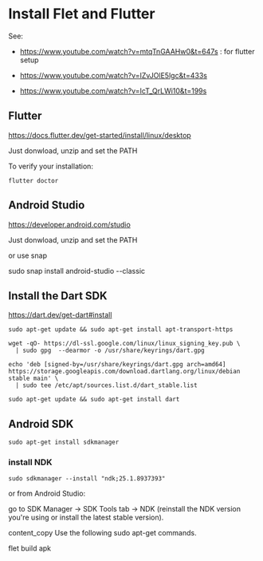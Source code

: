 # Install Flet and Flutter

See:
- https://www.youtube.com/watch?v=mtqTnGAAHw0&t=647s : for flutter setup

- https://www.youtube.com/watch?v=IZvJOlE5lgc&t=433s
- https://www.youtube.com/watch?v=IcT_QrLWi10&t=199s



## Flutter

https://docs.flutter.dev/get-started/install/linux/desktop

Just donwload, unzip and set the PATH

To verify your installation:

    flutter doctor



## Android Studio

https://developer.android.com/studio

Just donwload, unzip and set the PATH

or use snap

sudo snap install android-studio --classic




## Install the Dart SDK

https://dart.dev/get-dart#install

```
sudo apt-get update && sudo apt-get install apt-transport-https

wget -qO- https://dl-ssl.google.com/linux/linux_signing_key.pub \
  | sudo gpg  --dearmor -o /usr/share/keyrings/dart.gpg

echo 'deb [signed-by=/usr/share/keyrings/dart.gpg arch=amd64] https://storage.googleapis.com/download.dartlang.org/linux/debian stable main' \
  | sudo tee /etc/apt/sources.list.d/dart_stable.list

sudo apt-get update && sudo apt-get install dart
```

## Android SDK

    sudo apt-get install sdkmanager

### install NDK

    sudo sdkmanager --install "ndk;25.1.8937393"

or from Android Studio:

go to SDK Manager → SDK Tools tab → NDK (reinstall the NDK version you're using or install the latest stable version).

content_copy
Use the following sudo apt-get commands.

flet build apk
